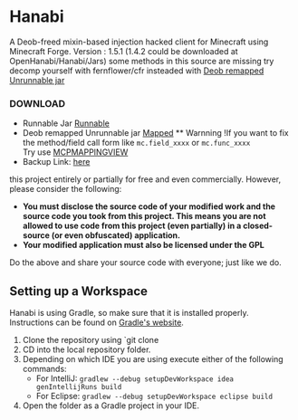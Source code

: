 # Hanabi
A Deob-freed mixin-based injection hacked client for Minecraft using Minecraft Forge.
Version : 1.5.1 (1.4.2 could be downloaded at OpenHanabi/Hanabi/Jars)
some methods in this source are missing try decomp yourself with fernflower/cfr insteaded with [Deob remapped Unrunnable jar ](https://github.com/OpenHanabi/Hanabi/releases/download/1.4.2/Original_Deobfued_jar_Unrunnable.jar)

### DOWNLOAD

* Runnable Jar [Runnable](https://github.com/OpenHanabi/Hanabi/releases/download/1.4.2/Hanabi_Freed.jar)
* Deob remapped Unrunnable jar [Mapped](https://github.com/OpenHanabi/Hanabi/releases/download/1.4.2/Original_Deobfued_jar_Unrunnable.jar)
** Warnning !If you want to fix the method/field call form like `mc.field_xxxx` or `mc.func_xxxx` <br> Try use [MCPMAPPINGVIEW](https://github.com/bspkrs/MCPMappingViewer)
* Backup Link: [here](https://git.liquidbounce.net/Hanabi/hanabi_backup/tree/master)

this project entirely or partially for free and even commercially. However, please consider the following:

- **You must disclose the source code of your modified work and the source code you took from this project. This means you are not allowed to use code from this project (even partially) in a closed-source (or even obfuscated) application.**
- **Your modified application must also be licensed under the GPL** 

Do the above and share your source code with everyone; just like we do.

## Setting up a Workspace
Hanabi is using Gradle, so make sure that it is installed properly. Instructions can be found on [Gradle's website](https://gradle.org/install/).
1. Clone the repository using `git clone
2. CD into the local repository folder.
3. Depending on which IDE you are using execute either of the following commands:
    - For IntelliJ: `gradlew --debug setupDevWorkspace idea genIntellijRuns build`
    - For Eclipse: `gradlew --debug setupDevWorkspace eclipse build`
4. Open the folder as a Gradle project in your IDE.
